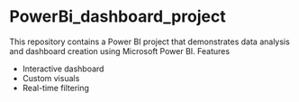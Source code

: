 # PowerBi_dashboard_project

This repository contains a Power BI project that demonstrates data analysis and dashboard creation using Microsoft Power BI.
Features
- Interactive dashboard
- Custom visuals
- Real-time filtering

  
